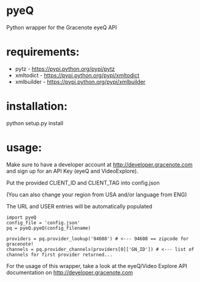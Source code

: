 pyeQ
====

Python wrapper for the Gracenote eyeQ API

requirements:
============

* pytz - https://pypi.python.org/pypi/pytz
* xmltodict - https://pypi.python.org/pypi/xmltodict
* xmlbuilder - https://pypi.python.org/pypi/xmlbuilder

installation:
============

python setup.py install

usage:
======

Make sure to have a developer account at http://developer.gracenote.com and sign up for an API Key (eyeQ and VideoExplore).

Put the provided CLIENT_ID and CLIENT_TAG into config.json

(You can also change your region from USA and/or language from ENG)

The URL and USER entries will be automatically populated

```
import pyeQ
config_file = 'config.json'
pq = pyeQ.pyeQ(config_filename)

providers = pq.provider_lookup('94608') # <--- 94608 == zipcode for gracenote!
channels = pq.provider_channels(providers[0]['GN_ID']) # <--- list of channels for first provider returned...

```

For the usage of this wrapper, take a look at the eyeQ/Video Explore API documentation on http://developer.gracenote.com

